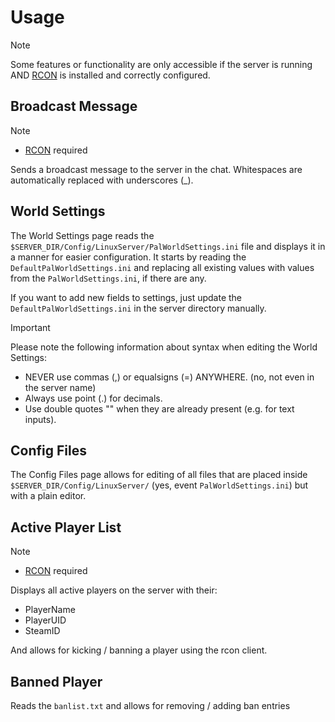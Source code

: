 # Usage

> [!NOTE]
> Some features or functionality are only accessible if the server is running AND [RCON](./install.md#rcon) is installed and correctly configured.

## Broadcast Message

> [!NOTE]
> * [RCON](./install.md#rcon) required

Sends a broadcast message to the server in the chat. Whitespaces are automatically replaced with underscores (\_).


## World Settings

The World Settings page reads the `$SERVER_DIR/Config/LinuxServer/PalWorldSettings.ini` file and displays it in a manner for easier configuration.
It starts by reading the `DefaultPalWorldSettings.ini` and replacing all existing values with values from the `PalWorldSettings.ini`, if there are any.

If you want to add new fields to settings, just update the `DefaultPalWorldSettings.ini` in the server directory manually.

> [!IMPORTANT]
> Please note the following information about syntax when editing the World Settings:
> * NEVER use commas (,) or equalsigns (=) ANYWHERE. (no, not even in the server name)
> * Always use point (.) for decimals.
> * Use double quotes "" when they are already present (e.g. for text inputs).

## Config Files

The Config Files page allows for editing of all files that are placed inside `$SERVER_DIR/Config/LinuxServer/` (yes, event `PalWorldSettings.ini`) but with a plain editor.

## Active Player List
> [!NOTE]
> * [RCON](./install.md#rcon) required

Displays all active players on the server with their:
* PlayerName
* PlayerUID
* SteamID

And allows for kicking / banning a player using the rcon client.

## Banned Player

Reads the `banlist.txt` and allows for removing / adding ban entries